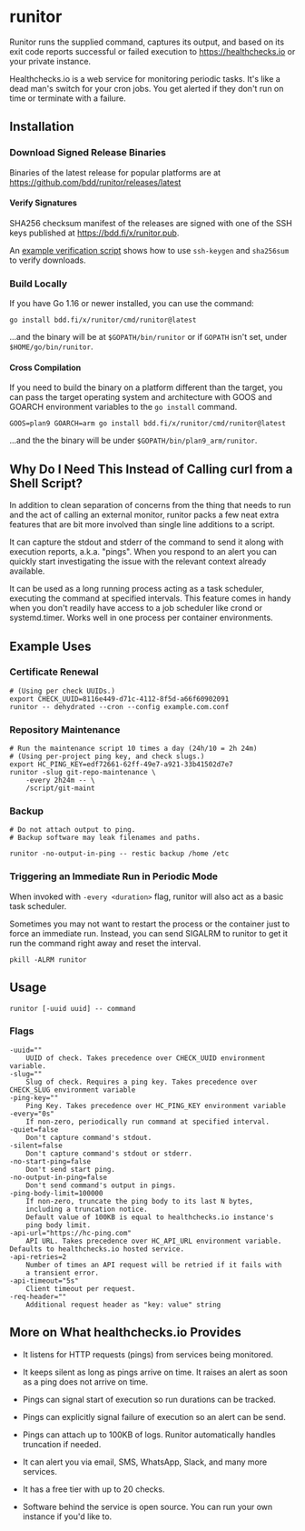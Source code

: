 # runitor

Runitor runs the supplied command, captures its output, and based on its exit
code reports successful or failed execution to https://healthchecks.io or your
private instance.

Healthchecks.io is a web service for monitoring periodic tasks. It's like a
dead man's switch for your cron jobs. You get alerted if they don't run on time
or terminate with a failure.

## Installation

### Download Signed Release Binaries

Binaries of the latest release for popular platforms are at
https://github.com/bdd/runitor/releases/latest

#### Verify Signatures

SHA256 checksum manifest of the releases are signed with one of the SSH
keys published at https://bdd.fi/x/runitor.pub.

An [example verification script](scripts/verify) shows how to use `ssh-keygen`
and `sha256sum` to verify downloads.

### Build Locally

If you have Go 1.16 or newer installed, you can use the command:

	go install bdd.fi/x/runitor/cmd/runitor@latest

...and the binary will be at `$GOPATH/bin/runitor` or if `GOPATH` isn't set,
under `$HOME/go/bin/runitor`.

#### Cross Compilation

If you need to build the binary on a platform different than the target, you
can pass the target operating system and architecture with GOOS and GOARCH
environment variables to the `go install` command.

	GOOS=plan9 GOARCH=arm go install bdd.fi/x/runitor/cmd/runitor@latest

...and the the binary will be under `$GOPATH/bin/plan9_arm/runitor`.


## Why Do I Need This Instead of Calling curl from a Shell Script?

In addition to clean separation of concerns from the thing that needs to run and
the act of calling an external monitor, runitor packs a few neat extra features
that are bit more involved than single line additions to a script.

It can capture the stdout and stderr of the command to send it along with
execution reports, a.k.a. "pings". When you respond to an alert you can quickly
start investigating the issue with the relevant context already available.

It can be used as a long running process acting as a task scheduler, executing
the command at specified intervals. This feature comes in handy when you don't
readily have access to a job scheduler like crond or systemd.timer. Works well
in one process per container environments.


## Example Uses

### Certificate Renewal

	# (Using per check UUIDs.)
	export CHECK_UUID=8116e449-d71c-4112-8f5d-a66f60902091
	runitor -- dehydrated --cron --config example.com.conf

### Repository Maintenance

	# Run the maintenance script 10 times a day (24h/10 = 2h 24m)
	# (Using per-project ping key, and check slugs.)
	export HC_PING_KEY=edf72661-62ff-49e7-a921-33b41502d7e7
	runitor -slug git-repo-maintenance \
		-every 2h24m -- \
		/script/git-maint

### Backup

	# Do not attach output to ping.
	# Backup software may leak filenames and paths.

	runitor -no-output-in-ping -- restic backup /home /etc

### Triggering an Immediate Run in Periodic Mode

When invoked with `-every <duration>` flag, runitor will also act as a basic
task scheduler.

Sometimes you may not want to restart the process or the container just to force
an immediate run. Instead, you can send SIGALRM to runitor to get it run the
command right away and reset the interval.

	pkill -ALRM runitor


## Usage

	runitor [-uuid uuid] -- command

### Flags

	-uuid=""
		UUID of check. Takes precedence over CHECK_UUID environment variable.
	-slug=""
		Slug of check. Requires a ping key. Takes precedence over CHECK_SLUG environment variable
	-ping-key=""
		Ping Key. Takes precedence over HC_PING_KEY environment variable
	-every="0s"
		If non-zero, periodically run command at specified interval.
	-quiet=false
		Don't capture command's stdout.
	-silent=false
		Don't capture command's stdout or stderr.
	-no-start-ping=false
		Don't send start ping.
	-no-output-in-ping=false
		Don't send command's output in pings.
	-ping-body-limit=100000
		If non-zero, truncate the ping body to its last N bytes,
		including a truncation notice.
		Default value of 100KB is equal to healthchecks.io instance's
		ping body limit.
	-api-url="https://hc-ping.com"
		API URL. Takes precedence over HC_API_URL environment variable. Defaults to healthchecks.io hosted service.
	-api-retries=2
		Number of times an API request will be retried if it fails with
		a transient error.
	-api-timeout="5s"
		Client timeout per request.
	-req-header=""
		Additional request header as "key: value" string


## More on What healthchecks.io Provides

* It listens for HTTP requests (pings) from services being monitored.

* It keeps silent as long as pings arrive on time. It raises an alert as soon
  as a ping does not arrive on time.

* Pings can signal start of execution so run durations can be tracked.

* Pings can explicitly signal failure of execution so an alert can be send.

* Pings can attach up to 100KB of logs. Runitor automatically handles truncation if needed.

* It can alert you via email, SMS, WhatsApp, Slack, and many more services.

* It has a free tier with up to 20 checks.

* Software behind the service is open source. You can run your own instance if
  you'd like to.
